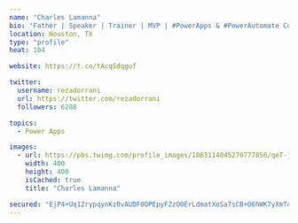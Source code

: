 ```yaml
---
name: "Charles Lamanna"
bio: "Father | Speaker | Trainer | MVP | #PowerApps & #PowerAutomate Community Super User | YouTuber Right-pointing triangle http://youtube.com/c/rezadorrani | Learn - Share - Clockwise rightwards and leftwards open circle arrows"
location: Houston, TX
type: "profile"
heat: 104

website: https://t.co/tAcqSdqguf

twitter:
  username: rezadorrani
  url: https://twitter.com/rezadorrani
  followers: 6288

topics:
  - Power Apps

images:
  - url: https://pbs.twimg.com/profile_images/1063114045270777856/qeT-jpWr_400x400.jpg
    width: 400
    height: 400
    isCached: true
    title: "Charles Lamanna"

secured: "EjP4+Uq1ZrypqynKz0vAUDF0OPEpyFZzO0ErLdmatXoSa7sCB+O6hWK7yXmTqEwo1OcljEuoOXKwtaF04ItnAuuJr6ujyApGqfg0W4xf/fmlN3EmTF1YOuWbUhlUoYvBIZcKjoLmd+5Zzg4qXhq/1vILkdvXvc6n+SaB9xgBeC7fwYg1i0nx8qBBgQ+gSkCzqVkzL3XbyUeSZMDP8drTU2PxRJgAVrCD7ijU/JuC82a8TUoRF8bJgt4gnMZI+W1xKY8GG0xUQEFks0IAhEvzHYp6XHPAkSxNgT5O17hJJ5ndYMAdM4qdXuBwOfR8z5DpI/3o9Kw8k5peE0nFVbEDJOqlGnNVsvUFQNMQ+6yfP0URmYMJ5pGZA2sWNG80+lfbGLe13thCfOr7MTqBglc4l3Ge9zgJW18MfIKrUVFkOsc=;Oe7I3EEgGXIg7IzOMdYzGg=="
---
```


